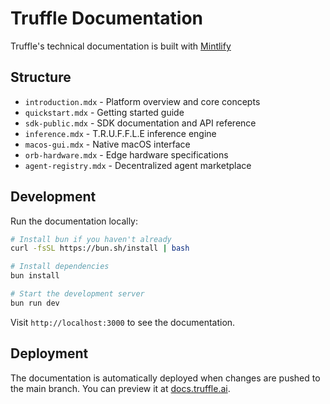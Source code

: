 # Truffle Documentation

Truffle's technical documentation is built with [Mintlify](https://mintlify.com)

## Structure

- `introduction.mdx` - Platform overview and core concepts
- `quickstart.mdx` - Getting started guide
- `sdk-public.mdx` - SDK documentation and API reference
- `inference.mdx` - T.R.U.F.F.L.E inference engine
- `macos-gui.mdx` - Native macOS interface
- `orb-hardware.mdx` - Edge hardware specifications
- `agent-registry.mdx` - Decentralized agent marketplace

## Development

Run the documentation locally:

```bash
# Install bun if you haven't already
curl -fsSL https://bun.sh/install | bash

# Install dependencies
bun install

# Start the development server
bun run dev
```

Visit `http://localhost:3000` to see the documentation.

## Deployment

The documentation is automatically deployed when changes are pushed to the main branch. You can preview it at [docs.truffle.ai](https://docs.truffle.ai).
